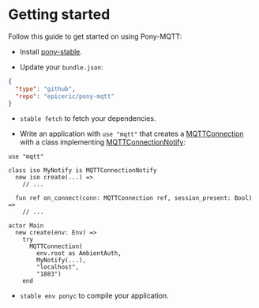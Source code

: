 # Getting started

Follow this guide to get started on using Pony-MQTT:

* Install
[pony-stable](https://github.com/ponylang/pony-stable).

* Update your `bundle.json`:

```json
{
  "type": "github",
  "repo": "epiceric/pony-mqtt"
}
```

* `stable fetch` to fetch your dependencies.

* Write an application with `use "mqtt"` that creates a [MQTTConnection](//classes/actor-mqttconnection.md) with a class implementing [MQTTConnectionNotify](//classes/interface-mqttconnectionnotify.md):

```pony
use "mqtt"

class iso MyNotify is MQTTConnectionNotify
  new iso create(...) =>
    // ...

  fun ref on_connect(conn: MQTTConnection ref, session_present: Bool) =>
    // ...

actor Main
  new create(env: Env) =>
    try
      MQTTConnection(
        env.root as AmbientAuth,
        MyNotify(...),
        "localhost",
        "1883")
    end
```

* `stable env ponyc` to compile your application.
